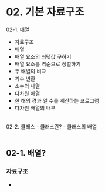 # 02. 기본 자료구조

02-1. 배열 
- 자료구조
- 배열
- 배열 요소의 최댓값 구하기
- 배열 요소를 역순으로 정렬하기
- 두 배열의 비교
- 기수 변환
- 소수의 나열
- 다차원 배열
- 한 해의 경과 일 수를 계산하는 프로그램
- 다차원 배열의 내부
<br/>
02-2. 클래스
- 클래스란?
- 클래스의 배열


<br/>
<br/>


## 02-1. 배열?

### 자료구조
- 